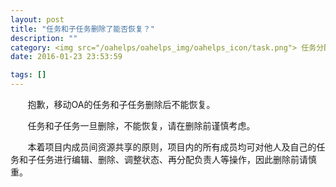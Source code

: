 ```yaml
---
layout: post
title: "任务和子任务删除了能否恢复？"
description: ""
category: <img src="/oahelps/oahelps_img/oahelps_icon/task.png"> 任务分配与使用
date: 2016-01-23 23:53:59

tags: []
---
```

&#160; &#160; &#160; &#160;抱歉，移动OA的任务和子任务删除后不能恢复。

&#160; &#160; &#160; &#160;任务和子任务一旦删除，不能恢复，请在删除前谨慎考虑。

&#160; &#160; &#160; &#160;本着项目内成员间资源共享的原则，项目内的所有成员均可对他人及自己的任务和子任务进行编辑、删除、调整状态、再分配负责人等操作，因此删除前请慎重。
